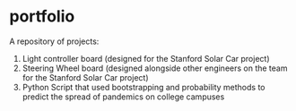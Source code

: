 # portfolio

A repository of projects:

1. Light controller board (designed for the Stanford Solar Car project)
2. Steering Wheel board (designed alongside other engineers on the team for the Stanford Solar Car project)
3. Python Script that used bootstrapping and probability methods to predict the spread of pandemics on college campuses
